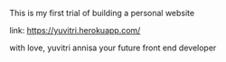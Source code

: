 This is my first trial of building a personal website 

link:
https://yuvitri.herokuapp.com/

with love, 
yuvitri annisa 
your future front end developer

